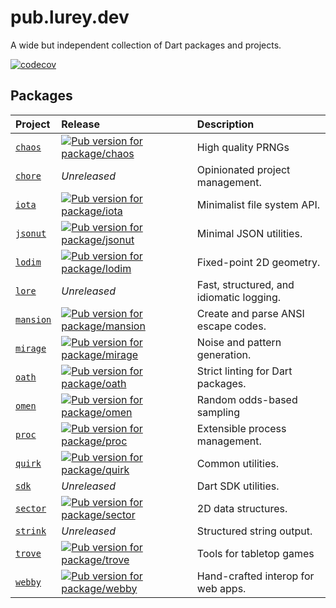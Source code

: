 # pub.lurey.dev

A wide but independent collection of Dart packages and projects.

[![codecov](https://codecov.io/github/matanlurey/pub.lurey.dev/graph/badge.svg?token=YPjEnZQgcl)](https://codecov.io/github/matanlurey/pub.lurey.dev)

## Packages

<!-- #region(PACKAGE_TABLE) -->

| Project | Release | Description |
|:--------|:--------|:------------|
| [`chaos`](./packages/chaos) | [![Pub version for package/chaos](https://img.shields.io/pub/v/chaos?label=%20)](https://pub.dev/packages/chaos) | High quality PRNGs |
| [`chore`](./packages/chore) | _Unreleased_ | Opinionated project management. |
| [`iota`](./packages/iota) | [![Pub version for package/iota](https://img.shields.io/pub/v/iota?label=%20)](https://pub.dev/packages/iota) | Minimalist file system API. |
| [`jsonut`](./packages/jsonut) | [![Pub version for package/jsonut](https://img.shields.io/pub/v/jsonut?label=%20)](https://pub.dev/packages/jsonut) | Minimal JSON utilities. |
| [`lodim`](./packages/lodim) | [![Pub version for package/lodim](https://img.shields.io/pub/v/lodim?label=%20)](https://pub.dev/packages/lodim) | Fixed-point 2D geometry. |
| [`lore`](./packages/lore) | _Unreleased_ | Fast, structured, and idiomatic logging. |
| [`mansion`](./packages/mansion) | [![Pub version for package/mansion](https://img.shields.io/pub/v/mansion?label=%20)](https://pub.dev/packages/mansion) | Create and parse ANSI escape codes. |
| [`mirage`](./packages/mirage) | [![Pub version for package/mirage](https://img.shields.io/pub/v/mirage?label=%20)](https://pub.dev/packages/mirage) | Noise and pattern generation. |
| [`oath`](./packages/oath) | [![Pub version for package/oath](https://img.shields.io/pub/v/oath?label=%20)](https://pub.dev/packages/oath) | Strict linting for Dart packages. |
| [`omen`](./packages/omen) | [![Pub version for package/omen](https://img.shields.io/pub/v/omen?label=%20)](https://pub.dev/packages/omen) | Random odds-based sampling |
| [`proc`](./packages/proc) | [![Pub version for package/proc](https://img.shields.io/pub/v/proc?label=%20)](https://pub.dev/packages/proc) | Extensible process management. |
| [`quirk`](./packages/quirk) | [![Pub version for package/quirk](https://img.shields.io/pub/v/quirk?label=%20)](https://pub.dev/packages/quirk) | Common utilities. |
| [`sdk`](./packages/sdk) | _Unreleased_ | Dart SDK utilities. |
| [`sector`](./packages/sector) | [![Pub version for package/sector](https://img.shields.io/pub/v/sector?label=%20)](https://pub.dev/packages/sector) | 2D data structures. |
| [`strink`](./packages/strink) | _Unreleased_ | Structured string output. |
| [`trove`](./packages/trove) | [![Pub version for package/trove](https://img.shields.io/pub/v/trove?label=%20)](https://pub.dev/packages/trove) | Tools for tabletop games |
| [`webby`](./packages/webby) | [![Pub version for package/webby](https://img.shields.io/pub/v/webby?label=%20)](https://pub.dev/packages/webby) | Hand-crafted interop for web apps. |

<!-- #endregion -->
